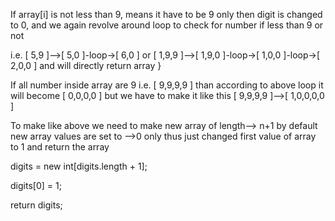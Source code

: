 If array[i] is not less than 9, means it have to be 9 only then digit is changed to 0,
and we again revolve around loop to check for number if less than 9 or not

i.e. [ 5,9 ]-->[ 5,0 ]-loop->[ 6,0 ] or
[ 1,9,9 ]-->[ 1,9,0 ]-loop->[ 1,0,0 ]-loop->[ 2,0,0 ]
and will directly return array
}

If all number inside array are 9
i.e. [ 9,9,9,9 ] than according to above loop it will become [ 0,0,0,0 ]
but we have to make it like this [ 9,9,9,9 ]-->[ 1,0,0,0,0 ]


To make like above we need to make new array of length--> n+1
by default new array values are set to -->0 only
thus just changed first value of array to 1 and return the array

digits = new int[digits.length + 1];

digits[0] = 1;

return digits; 

